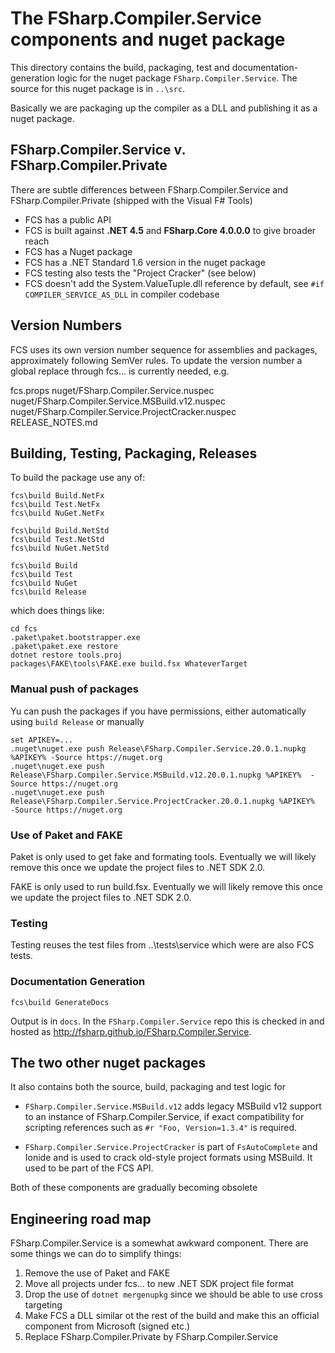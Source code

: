 

# The FSharp.Compiler.Service components and nuget package

This directory contains the build, packaging, test and documentation-generation logic for the nuget package ``FSharp.Compiler.Service``.  The source for this nuget
package is in ``..\src``.

Basically we are packaging up the compiler as a DLL and publishing it as a nuget package.

## FSharp.Compiler.Service v. FSharp.Compiler.Private

There are subtle differences between FSharp.Compiler.Service and FSharp.Compiler.Private (shipped with the Visual F# Tools)

- FCS has a public API 
- FCS is built against **.NET 4.5** and **FSharp.Core 4.0.0.0** to give broader reach
- FCS has a Nuget package
- FCS has a .NET Standard 1.6 version in the nuget package
- FCS testing also tests the "Project Cracker" (see below)
- FCS doesn't add the System.ValueTuple.dll reference by default, see ``#if COMPILER_SERVICE_AS_DLL`` in compiler codebase


## Version Numbers

FCS uses its own version number sequence for assemblies and packages, approximately following SemVer rules.
To update the version number a global replace through fcs\... is currently needed, e.g.

   fcs.props
   nuget/FSharp.Compiler.Service.nuspec
   nuget/FSharp.Compiler.Service.MSBuild.v12.nuspec
   nuget/FSharp.Compiler.Service.ProjectCracker.nuspec
   RELEASE_NOTES.md

## Building, Testing, Packaging, Releases

To build the package use any of:

    fcs\build Build.NetFx
    fcs\build Test.NetFx
    fcs\build NuGet.NetFx

    fcs\build Build.NetStd
    fcs\build Test.NetStd
    fcs\build NuGet.NetStd

    fcs\build Build
    fcs\build Test
    fcs\build NuGet
    fcs\build Release

which does things like:

    cd fcs
    .paket\paket.bootstrapper.exe
    .paket\paket.exe restore
    dotnet restore tools.proj
    packages\FAKE\tools\FAKE.exe build.fsx WhateverTarget

### Manual push of packages

Yu can push the packages if you have permissions, either automatically using ``build Release`` or manually

    set APIKEY=...
    .nuget\nuget.exe push Release\FSharp.Compiler.Service.20.0.1.nupkg %APIKEY% -Source https://nuget.org 
    .nuget\nuget.exe push Release\FSharp.Compiler.Service.MSBuild.v12.20.0.1.nupkg %APIKEY%  -Source https://nuget.org
    .nuget\nuget.exe push Release\FSharp.Compiler.Service.ProjectCracker.20.0.1.nupkg %APIKEY%  -Source https://nuget.org
    

### Use of Paket and FAKE

Paket is only used to get fake and formating tools.  Eventually we will likely remove this once we update the project files to .NET SDK 2.0.

FAKE is only used to run build.fsx.  Eventually we will likely remove this once we update the project files to .NET SDK 2.0.

### Testing

Testing reuses the test files from ..\tests\service which were are also FCS tests. 


### Documentation Generation

    fcs\build GenerateDocs

Output is in ``docs``.  In the ``FSharp.Compiler.Service`` repo this is checked in and hosted as http://fsharp.github.io/FSharp.Compiler.Service.


## The two other nuget packages

It also contains both the source, build, packaging and test logic for 

* ``FSharp.Compiler.Service.MSBuild.v12`` adds legacy MSBuild v12 support to an instance of FSharp.Compiler.Service, if exact compatibility for scripting references such as ``#r "Foo, Version=1.3.4"`` is required. 

* ``FSharp.Compiler.Service.ProjectCracker`` is part of ``FsAutoComplete`` and Ionide and is used to crack old-style project formats using MSBuild. It used to be part of the FCS API.

Both of these components are gradually becoming obsolete

## Engineering road map

FSharp.Compiler.Service is a somewhat awkward component. There are some things we can do to simplify things:

1. Remove the use of Paket and FAKE
1. Move all projects under fcs\... to new .NET SDK project file format 
1. Drop the use of ``dotnet mergenupkg`` since we should be able to use cross targeting
1. Make FCS a DLL similar ot the rest of the build and make this an official component from Microsoft (signed etc.)
1. Replace FSharp.Compiler.Private by FSharp.Compiler.Service

